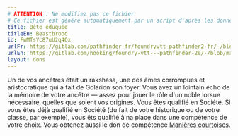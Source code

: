 ```yaml
---
# ATTENTION : Ne modifiez pas ce fichier
# Ce fichier est généré automatiquement par un script d'après les données du module Foundry VTT officiel et de sa traduction
title: Bête éduquée
titleEn: Beastbrood
id: FwMTsYc87uU2q4Ox
urlFr: https://gitlab.com/pathfinder-fr/foundryvtt-pathfinder2-fr/-/blob/master/data/feats/FwMTsYc87uU2q4Ox.htm
urlEn: https://gitlab.com/hooking/foundry-vtt---pathfinder-2e/-/blob/master/packs/data/feats.db/beastbrood.json
layout: dons
---
```

Un de vos ancêtres était un rakshasa, une des âmes corrompues et aristocratique qui a fait de Golarion son foyer. Vous avez un lointain écho de la mémoire de votre ancêtre — assez pour jouer le rôle d'un noble lorsue nécessaire, quelles que soient vos origines. Vous êtes qualifié en Société. Si vous êtes déjà qualifié en Société (du fait de votre historique ou de votre classe, par exemple), vous êts qualifié à na place dans une compétence de votre choix. Vous obtenez aussi le don de compétence [Manières courtoises](manières-courtoises.html).
